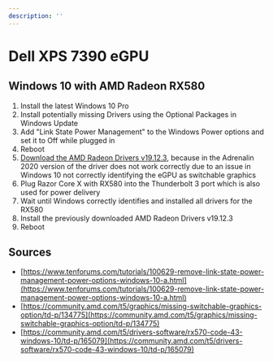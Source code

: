 ```yaml
---
description: ''
---
```


# Dell XPS 7390 eGPU

## Windows 10 with AMD Radeon RX580

1. Install the latest Windows 10 Pro
2. Install potentially missing Drivers using the Optional Packages in Windows Update
3. Add "Link State Power Management" to the Windows Power options and set it to Off while plugged in
4. Reboot
5. [Download the AMD Radeon Drivers v19.12.3](https://www.amd.com/en/support/kb/release-notes/rn-rad-win-19-12-3), because in the Adrenalin 2020 version of the driver does not work correctly due to an issue in Windows 10 not correctly identifying the eGPU as switchable graphics
6. Plug Razor Core X with RX580 into the Thunderbolt 3 port which is also used for power delivery
7. Wait until Windows correctly identifies and installed all drivers for the RX580
8. Install the previously downloaded AMD Radeon Drivers v19.12.3
9. Reboot

## Sources

* [https://www.tenforums.com/tutorials/100629-remove-link-state-power-management-power-options-windows-10-a.html](https://www.tenforums.com/tutorials/100629-remove-link-state-power-management-power-options-windows-10-a.html)
* [https://community.amd.com/t5/graphics/missing-switchable-graphics-option/td-p/134775](https://community.amd.com/t5/graphics/missing-switchable-graphics-option/td-p/134775)
* [https://community.amd.com/t5/drivers-software/rx570-code-43-windows-10/td-p/165079](https://community.amd.com/t5/drivers-software/rx570-code-43-windows-10/td-p/165079)

